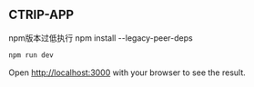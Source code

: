 ## CTRIP-APP

npm版本过低执行 npm install --legacy-peer-deps

```bash
npm run dev
```

Open [http://localhost:3000](http://localhost:3000) with your browser to see the result.
